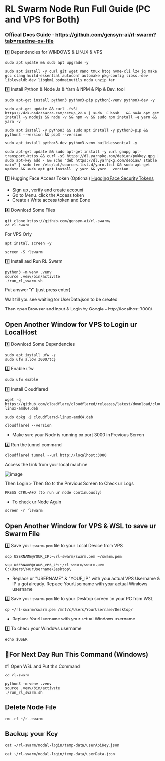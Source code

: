# RL Swarm Node Run Full Guide (PC and VPS for Both)

### Offical Docs Guide - https://github.com/gensyn-ai/rl-swarm?tab=readme-ov-file

1️⃣ Dependencies for WINDOWS & LINUX & VPS
```
sudo apt update && sudo apt upgrade -y
```
```
sudo apt install -y curl git wget nano tmux htop nvme-cli lz4 jq make gcc clang build-essential autoconf automake pkg-config libssl-dev libleveldb-dev libgbm1 bsdmainutils ncdu unzip tar
```

2️⃣ Install Python & Node Js & Yarn & NPM & Pip & Dev. tool
```
sudo apt-get install python3 python3-pip python3-venv python3-dev -y
```
```
sudo apt-get update && curl -fsSL https://deb.nodesource.com/setup_22.x | sudo -E bash - && sudo apt-get install -y nodejs && node -v && npm -v && sudo npm install -g yarn && yarn -v
```
```
sudo apt install -y python3 && sudo apt install -y python3-pip && python3 --version && pip3 --version
```
```
sudo apt install python3-dev python3-venv build-essential -y
```
```
sudo apt-get update && sudo apt-get install -y curl gnupg apt-transport-https && curl -sS https://dl.yarnpkg.com/debian/pubkey.gpg | sudo apt-key add - && echo "deb https://dl.yarnpkg.com/debian/ stable main" | sudo tee /etc/apt/sources.list.d/yarn.list && sudo apt-get update && sudo apt-get install -y yarn && yarn --version
```

3️⃣ Hugging Face Access Token (Optional)
[Hugging Face Security Tokens](https://huggingface.co/docs/hub/en/security-tokens)
- Sign up , verify and create account
- Go to Menu, click the Access token 
- Create a Write access token and Done

4️⃣ Download Some Files
```
git clone https://github.com/gensyn-ai/rl-swarm/
cd rl-swarm
```

For VPS Only
```
apt install screen -y
```
```
screen -S rlswarm
```

5️⃣ Install and Run RL Swarm
```
python3 -m venv .venv
source .venv/bin/activate
./run_rl_swarm.sh
```
Put answer 'Y' (just press enter)

Wait till you see waiting for UserData.json to be created

Then open Browser and Input & Login by Google - http://localhost:3000/

## Open Another Window for VPS to Login ur LocalHost

1️⃣ Download Some Dependencies 
```
sudo apt install ufw -y
sudo ufw allow 3000/tcp
```

2️⃣ Enable ufw
```
sudo ufw enable
```

3️⃣ Install Cloudflared
```
wget -q https://github.com/cloudflare/cloudflared/releases/latest/download/cloudflared-linux-amd64.deb
````
```
sudo dpkg -i cloudflared-linux-amd64.deb
```
```
cloudflared --version
```
- Make sure your Node is running on port 3000 in Previous Screen

4️⃣ Run the tunnel command
```
cloudflared tunnel --url http://localhost:3000
```
Access the Link from your local machine

![image](https://github.com/user-attachments/assets/c5bdfec5-123d-4625-8da8-f46269700950)

Then Login > Then Go to the Previous Screen to Check ur Logs

```
PRESS CTRL+A+D (to run ur node continuously)
```
- To check ur Node Again
```
screen -r rlswarm
```

## Open Another Window for VPS & WSL to save ur Swarm File

1️⃣ Save your `swarm.pem` file to your Local Device from VPS
```
scp USERNAME@YOUR_IP:~/rl-swarm/swarm.pem ~/swarm.pem
```
```
scp USERNAME@YOUR_VPS_IP:~/rl-swarm/swarm.pem C:\Users\YourUsername\Desktop\
```
- Replace ur "USERNAME" & "YOUR_IP" with your actual VPS Username & IP u got already. Replace YourUsername with your actual Windows username

2️⃣ Save your `swarm.pem` file to your Desktop screen on your PC from WSL
```
cp ~/rl-swarm/swarm.pem /mnt/c/Users/YourUsername/Desktop/
```
- Replace YourUsername with your actual Windows username

3️⃣ To check your Windows username
```
echo $USER
```

## 🔶For Next Day Run This Command (Windows)

#1 Open WSL and Put this Command 
```
cd rl-swarm
```
```
python3 -m venv .venv
source .venv/bin/activate
./run_rl_swarm.sh
```

## Delete Node File
```
rm -rf ~/rl-swarm
```

## Backup your Key
```
cat ~/rl-swarm/modal-login/temp-data/userApiKey.json
```
```
cat ~/rl-swarm/modal-login/temp-data/userData.json
```

